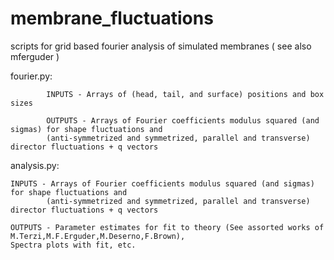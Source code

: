 # membrane_fluctuations
scripts for grid based fourier analysis of simulated membranes ( see also mferguder )

fourier.py: 

            INPUTS - Arrays of (head, tail, and surface) positions and box sizes

            OUTPUTS - Arrays of Fourier coefficients modulus squared (and sigmas) for shape fluctuations and
            (anti-symmetrized and symmetrized, parallel and transverse) director fluctuations + q vectors

analysis.py:

	INPUTS - Arrays of Fourier coefficients modulus squared (and sigmas) for shape fluctuations and
            (anti-symmetrized and symmetrized, parallel and transverse) director fluctuations + q vectors

 	OUTPUTS - Parameter estimates for fit to theory (See assorted works of M.Terzi,M.F.Erguder,M.Deserno,F.Brown),
  	Spectra plots with fit, etc.
